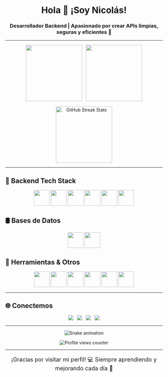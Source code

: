 <h1 align="center">Hola 👋 ¡Soy Nicolás!</h1>
<h3 align="center">Desarrollador Backend | Apasionado por crear APIs limpias, seguras y eficientes 🚀</h3>

---

<p align="center">
  <img src="https://github-readme-stats.vercel.app/api?username=UsopKing7&show_icons=true&include_all_commits=true&count_private=true&theme=dracula&locale=es&hide_border=false" height="180" />
  &nbsp;
  <img src="https://github-readme-stats.vercel.app/api/top-langs?username=UsopKing7&layout=compact&langs_count=6&theme=dracula&hide_border=false" height="180" />
</p>

<p align="center">
  <img src="https://github-readme-streak-stats.herokuapp.com?user=UsopKing7&theme=dracula&hide_border=false" height="180" alt="GitHub Streak Stats" />
</p>

---

## 🔧 Backend Tech Stack

<p align="center">
  <img src="https://cdn.jsdelivr.net/gh/devicons/devicon/icons/nodejs/nodejs-original.svg" height="50" />
  <img src="https://cdn.jsdelivr.net/gh/devicons/devicon/icons/express/express-original.svg" height="50" />
  <img src="https://cdn.jsdelivr.net/gh/devicons/devicon/icons/typescript/typescript-original.svg" height="50" />
  <img src="https://cdn.jsdelivr.net/gh/devicons/devicon/icons/python/python-original.svg" height="50" />
  <img src="https://cdn.jsdelivr.net/gh/devicons/devicon/icons/java/java-original.svg" height="50" />
  <img src="https://cdn.jsdelivr.net/gh/devicons/devicon/icons/cplusplus/cplusplus-original.svg" height="50" />
</p>

## 🛢️ Bases de Datos

<p align="center">
  <img src="https://cdn.jsdelivr.net/gh/devicons/devicon/icons/mysql/mysql-original.svg" height="50" />
  <img src="https://cdn.jsdelivr.net/gh/devicons/devicon/icons/postgresql/postgresql-original.svg" height="50" />
</p>

## 🧰 Herramientas & Otros

<p align="center">
  <img src="https://cdn.jsdelivr.net/gh/devicons/devicon/icons/git/git-original.svg" height="50" />
  <img src="https://cdn.jsdelivr.net/gh/devicons/devicon/icons/docker/docker-original.svg" height="50" />
  <img src="https://cdn.jsdelivr.net/gh/devicons/devicon/icons/linux/linux-original.svg" height="50" />
  <img src="https://cdn.jsdelivr.net/gh/devicons/devicon/icons/bash/bash-original.svg" height="50" />
  <img src="https://cdn.jsdelivr.net/gh/devicons/devicon/icons/vscode/vscode-original.svg" height="50" />
  <img src="https://cdn.jsdelivr.net/gh/devicons/devicon/icons/vim/vim-original.svg" height="50" />
</p>

---

## 🌐 Conectemos

<p align="center">
  <a href="mailto:nicolasguarachi888@gmail.com" title="Envíame un correo"><img src="https://img.shields.io/badge/Gmail-D14836?style=for-the-badge&logo=gmail&logoColor=white" /></a>
  &nbsp;
  <a href="https://www.linkedin.com/in/nicolas-guarachi/" target="_blank" title="Mi LinkedIn"><img src="https://img.shields.io/badge/LinkedIn-0077B5?style=for-the-badge&logo=linkedin&logoColor=white" /></a>
  &nbsp;
  <a href="https://discord.com/users/UsopKing7" title="Mi Discord"><img src="https://img.shields.io/badge/Discord-7289DA?style=for-the-badge&logo=discord&logoColor=white" /></a>
  &nbsp;
  <a href="https://youtube.com/@UsopKing7" target="_blank" title="Mi YouTube"><img src="https://img.shields.io/badge/YouTube-FF0000?style=for-the-badge&logo=youtube&logoColor=white" /></a>
</p>

---

<p align="center">
  <img src="https://raw.githubusercontent.com/UsopKing7/UsopKing7/output/snake.svg" alt="Snake animation" />
</p>

<p align="center">
  <img src="https://profile-counter.glitch.me/UsopKing7/count.svg" alt="Profile views counter" />
</p>

---

<p align="center" style="font-size:18px">
  ¡Gracias por visitar mi perfil! 💻 Siempre aprendiendo y mejorando cada día 🚀
</p>
